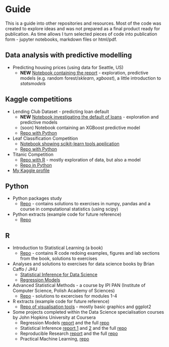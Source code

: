 # Guide
This is a guide into other repositories and resources. Most of the code was created to explore ideas and was not prepared as a final product ready for publication. As time allows I turn selected pieces of code into publication form - jupyter notebooks, markdown files or html/pdf.

## Data analysis with predictive modelling

* Predicting housing prices (using data for Seattle, US)
  * **NEW** [Notebook containing the report](https://github.com/ibah/analysis-HousingPrices/blob/master/models/HousingReport.ipynb) - exploration, predictive models (e.g. random forest/*sklearn*, *xgboost*), a little introduction to *statsmodels*

## Kaggle competitions

* Lending Club Dataset - predicting loan default
  * **NEW** [Notebook investigating the default of loans](https://github.com/ibah/kaggle-Lending_Club_dataset/blob/master/LendingClubReport.ipynb) - exploration and predictive models
  * (soon) Notebook containing an XGBoost predictive model
  * [Repo with Python](https://github.com/ibah/kaggle-Lending_Club_dataset)
* Leaf Classification Competition
  * [Notebook showing scikit-learn tools application](https://github.com/ibah/kaggle-leaf-classification/blob/master/mLeaf3.ipynb)
  * [Repo with Python](https://github.com/ibah/kaggle-leaf-classification)
* Titanic Competition
  * [Repo with R](https://github.com/ibah/kaggle-Titanic--Python-) - mostly exploration of data, but also a model
  * [Repo in Python](https://github.com/ibah/kaggle-Titanic--Python-)
* [My Kaggle profile](https://www.kaggle.com/michalsiwek)

## Python 

* Python packages study
  * [Repo](https://github.com/ibah/python-study) - contains solutions to exercises in numpy, pandas and a course in computational statistics (using scipy)
* Python extracts (example code for future reference)
  * [Repo](https://github.com/ibah/python-extracts)

## R

* Introduction to Statistical Learning (a book)
  * [Repo](https://github.com/ibah/Introduction-to-Statistical-Learning) - contains R code redoing examples, figures and lab sections from the book, solutions to exercises
* Analyses and solutions to exercises for data science books by Brian Caffo / JHU
  * [Statistical Inference for Data Science](https://github.com/ibah/book-BrianCaffo/blob/master/code/stat_inf_exerc.R)
  * [Regression Models](https://github.com/ibah/book-BrianCaffo/blob/master/code/reg_mod_exerc.R)
* Advanced Statistical Methods - a course by IPI PAN (Institute of Computer Science, Polish Academy of Sciences)
  * [Repo](https://github.com/ibah/ipipan-Advanced_Statistical_Methods-solutions) - solutions to excercises for modules 1-4
* R extracts (example code for future reference)
  * [Repo of visualisation tools](https://github.com/ibah/R-extracts-visualizations) - mostly basic graphics and ggplot2
* Some projects completed within the Data Science specialisation courses by John Hopkins University at Coursera
  * Regression Models [report](https://github.com/ibah/coursera-Regression_Models-project/blob/master/FuelEconomyShort.pdf) and the full [repo](https://github.com/ibah/coursera-Regression_Models-project)
  * Statistical Inference [report 1](https://github.com/ibah/coursera-Statistical_Inference-project/blob/master/part1.pdf) and [2](https://github.com/ibah/coursera-Statistical_Inference-project/blob/master/part2.pdf) and the full [repo](https://github.com/ibah/coursera-Statistical_Inference-project/blob/master/part1.pdf)
  * Reproducible Research [report](http://rpubs.com/Ibah/110043) and the full [repo](https://github.com/ibah/coursera-Reproducible_Research-project_2)
  * Practical Machine Learning, [repo](https://github.com/ibah/coursera-Practical_Machine_Learning-project)
